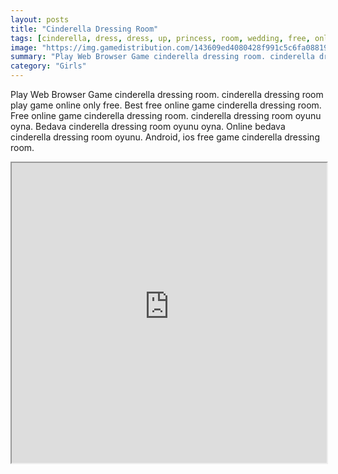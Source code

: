 ```yaml
---
layout: posts
title: "Cinderella Dressing Room"
tags: [cinderella, dress, dress, up, princess, room, wedding, free, online, games, oyna, game, free, games, play, play, games]
image: "https://img.gamedistribution.com/143609ed4080428f991c5c6fa08819fa.jpg"
summary: "Play Web Browser Game cinderella dressing room. cinderella dressing room play game online only free. Best free online game cinderella dressing room. Free online game cinderella dressing room. cinderella dressing room oyunu oyna. Bedava cinderella dressing room oyunu oyna. Online bedava cinderella dressing room oyunu. Android, ios free game cinderella dressing room."
category: "Girls"
---
```


Play Web Browser Game cinderella dressing room. cinderella dressing room play game online only free. Best free online game cinderella dressing room. Free online game cinderella dressing room. cinderella dressing room oyunu oyna. Bedava cinderella dressing room oyunu oyna. Online bedava cinderella dressing room oyunu. Android, ios free game cinderella dressing room.

<iframe width="100%" height="480px;" src="https://flash.gamedistribution.com?game=143609ed4080428f991c5c6fa08819fa"></iframe>